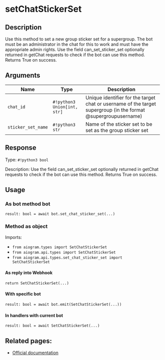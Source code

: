 # setChatStickerSet

## Description

Use this method to set a new group sticker set for a supergroup. The bot must be an administrator in the chat for this to work and must have the appropriate admin rights. Use the field can_set_sticker_set optionally returned in getChat requests to check if the bot can use this method. Returns True on success.


## Arguments

| Name | Type | Description |
| - | - | - |
| `chat_id` | `#!python3 Union[int, str]` | Unique identifier for the target chat or username of the target supergroup (in the format @supergroupusername) |
| `sticker_set_name` | `#!python3 str` | Name of the sticker set to be set as the group sticker set |



## Response

Type: `#!python3 bool`

Description: Use the field can_set_sticker_set optionally returned in getChat requests to check if the bot can use this method. Returns True on success.


## Usage


### As bot method bot

```python3
result: bool = await bot.set_chat_sticker_set(...)
```

### Method as object

Imports:

- `from aiogram.types import SetChatStickerSet`
- `from aiogram.api.types import SetChatStickerSet`
- `from aiogram.api.types.set_chat_sticker_set import SetChatStickerSet`

#### As reply into Webhook
```python3
return SetChatStickerSet(...)
```

#### With specific bot
```python3
result: bool = await bot.emit(SetChatStickerSet(...))
```

#### In handlers with current bot
```python3
result: bool = await SetChatStickerSet(...)
```


## Related pages:

- [Official documentation](https://core.telegram.org/bots/api#setchatstickerset)
